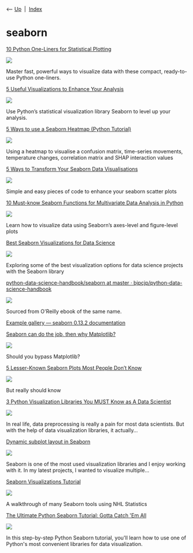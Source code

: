 <div class="nav">

⟵ [Up](index.html)  \|  [Index](index.html)

</div>

# seaborn

<div class="cards">

<div class="card">

<div class="card-title">

[10 Python One-Liners for Statistical
Plotting](https://www.statology.org/10-python-one-liners-for-statistical-plotting/)

</div>

<div class="card-image">

[![](https://www.statology.org/wp-content/uploads/2025/07/sta-ferrer-10-python-one-liners-statistical-plotting-1024x683.png)](https://www.statology.org/10-python-one-liners-for-statistical-plotting/)

</div>

Master fast, powerful ways to visualize data with these compact,
ready-to-use Python one-liners.

</div>

<div class="card">

<div class="card-title">

[5 Useful Visualizations to Enhance Your
Analysis](https://towardsdatascience.com/5-useful-visualizations-to-enhance-your-analysis-022a5dd67912)

</div>

<div class="card-image">

[![](https://miro.medium.com/v2/resize:fit:1200/1*2i9Dkl-66wK6MhaffPAJmw.jpeg)](https://towardsdatascience.com/5-useful-visualizations-to-enhance-your-analysis-022a5dd67912)

</div>

Use Python’s statistical visualization library Seaborn to level up your
analysis.

</div>

<div class="card">

<div class="card-title">

[5 Ways to use a Seaborn Heatmap (Python
Tutorial)](https://towardsdatascience.com/5-ways-to-use-a-seaborn-heatmap-python-tutorial-c79950f5add3?source=rss----7f60cf5620c9---4)

</div>

<div class="card-image">

[![](https://miro.medium.com/v2/resize:fit:1067/1*B8m3aVg6TDlPQKGVRqqKRQ.png)](https://towardsdatascience.com/5-ways-to-use-a-seaborn-heatmap-python-tutorial-c79950f5add3?source=rss----7f60cf5620c9---4)

</div>

Using a heatmap to visualise a confusion matrix, time-series movements,
temperature changes, correlation matrix and SHAP interaction values

</div>

<div class="card">

<div class="card-title">

[5 Ways to Transform Your Seaborn Data
Visualisations](https://towardsdatascience.com/5-ways-to-transform-your-seaborn-data-visualisations-1ed2cb484e38?source=rss----7f60cf5620c9---4)

</div>

<div class="card-image">

[![](https://miro.medium.com/v2/da:true/resize:fit:1132/0*KlbNuVg0R2lCnlR7)](https://towardsdatascience.com/5-ways-to-transform-your-seaborn-data-visualisations-1ed2cb484e38?source=rss----7f60cf5620c9---4)

</div>

Simple and easy pieces of code to enhance your seaborn scatter plots

</div>

<div class="card">

<div class="card-title">

[10 Must-know Seaborn Functions for Multivariate Data Analysis in
Python](https://towardsdatascience.com/10-must-know-seaborn-functions-for-multivariate-data-analysis-in-python-7ba94847b117?source=rss----7f60cf5620c9---4)

</div>

<div class="card-image">

[![](https://miro.medium.com/v2/da:true/resize:fit:1200/0*eG-_eWjmymqzI7bW)](https://towardsdatascience.com/10-must-know-seaborn-functions-for-multivariate-data-analysis-in-python-7ba94847b117?source=rss----7f60cf5620c9---4)

</div>

Learn how to visualize data using Seaborn’s axes-level and figure-level
plots

</div>

<div class="card">

<div class="card-title">

[Best Seaborn Visualizations for Data
Science](https://towardsdatascience.com/best-seaborn-visualizations-for-data-science-3d866f99c3a9)

</div>

<div class="card-image">

[![](https://miro.medium.com/v2/da:true/resize:fit:1200/0*KAVbz0w-ti08IMch)](https://towardsdatascience.com/best-seaborn-visualizations-for-data-science-3d866f99c3a9)

</div>

Exploring some of the best visualization options for data science
projects with the Seaborn library

</div>

<div class="card">

<div class="card-title">

[python-data-science-handbook/seaborn at master ·
bjpcjp/python-data-science-handbook](https://github.com/bjpcjp/python-data-science-handbook/tree/master/seaborn)

</div>

<div class="card-image">

[![](https://opengraph.githubassets.com/fb5d1964e7000872cfefb9d9e596de05565e42041392929c31fb051fe3fdaa83/bjpcjp/python-data-science-handbook)](https://github.com/bjpcjp/python-data-science-handbook/tree/master/seaborn)

</div>

Sourced from O'Reilly ebook of the same name.

</div>

<div class="card">

<div class="card-title">

[Example gallery — seaborn 0.13.2
documentation](https://seaborn.pydata.org/examples/index.html)

</div>

</div>

<div class="card">

<div class="card-title">

[Seaborn can do the job, then why
Matplotlib?](https://towardsdatascience.com/seaborn-can-do-the-job-then-why-matplotlib-dac8d2d24a5f?source=rss----7f60cf5620c9---4)

</div>

<div class="card-image">

[![](https://miro.medium.com/v2/da:true/resize:fit:1200/0*WulakottOyQ6wVNi)](https://towardsdatascience.com/seaborn-can-do-the-job-then-why-matplotlib-dac8d2d24a5f?source=rss----7f60cf5620c9---4)

</div>

Should you bypass Matplotlib?

</div>

<div class="card">

<div class="card-title">

[5 Lesser-Known Seaborn Plots Most People Don’t
Know](https://towardsdatascience.com/5-lesser-known-seaborn-plots-most-people-dont-know-82e5a54baea8?source=rss----7f60cf5620c9---4)

</div>

<div class="card-image">

[![](https://miro.medium.com/v2/resize:fit:1200/1*HOv3qXGE-oOvdr-zXwDdgA.png)](https://towardsdatascience.com/5-lesser-known-seaborn-plots-most-people-dont-know-82e5a54baea8?source=rss----7f60cf5620c9---4)

</div>

But really should know

</div>

<div class="card">

<div class="card-title">

[3 Python Visualization Libraries You MUST Know as A Data
Scientist](https://towardsdatascience.com/3-python-visualization-libraries-you-must-know-as-a-data-scientist-8d0cd25e1c73?source=rss----7f60cf5620c9---4)

</div>

<div class="card-image">

[![](https://miro.medium.com/v2/resize:fit:1200/1*78SqTXRXtDgc4rlrnmJzaA.png)](https://towardsdatascience.com/3-python-visualization-libraries-you-must-know-as-a-data-scientist-8d0cd25e1c73?source=rss----7f60cf5620c9---4)

</div>

In real life, data preprocessing is really a pain for most data
scientists. But with the help of data visualization libraries, it
actually…

</div>

<div class="card">

<div class="card-title">

[Dynamic subplot layout in
Seaborn](https://towardsdatascience.com/dynamic-subplot-layout-in-seaborn-e777500c7386?source=rss----7f60cf5620c9---4)

</div>

<div class="card-image">

[![](https://miro.medium.com/v2/da:true/resize:fit:954/0*G1i_0GGWweZQZfpx)](https://towardsdatascience.com/dynamic-subplot-layout-in-seaborn-e777500c7386?source=rss----7f60cf5620c9---4)

</div>

Seaborn is one of the most used visualization libraries and I enjoy
working with it. In my latest projects, I wanted to visualize multiple…

</div>

<div class="card">

<div class="card-title">

[Seaborn Visualizations
Tutorial](https://towardsdatascience.com/seaborn-visualizations-tutorial-c390bf1d43ce?source=rss----7f60cf5620c9---4)

</div>

<div class="card-image">

[![](https://miro.medium.com/v2/resize:fit:1200/1*lB6l0fgXgUo60VEqT6Q1MA.png)](https://towardsdatascience.com/seaborn-visualizations-tutorial-c390bf1d43ce?source=rss----7f60cf5620c9---4)

</div>

A walkthrough of many Seaborn tools using NHL Statistics

</div>

<div class="card">

<div class="card-title">

[The Ultimate Python Seaborn Tutorial: Gotta Catch 'Em
All](https://elitedatascience.com/python-seaborn-tutorial)

</div>

<div class="card-image">

[![](https://elitedatascience.com/wp-content/uploads/2017/04/python-seaborn-tutorial-feature-image.jpg)](https://elitedatascience.com/python-seaborn-tutorial)

</div>

In this step-by-step Python Seaborn tutorial, you'll learn how to
use one of Python's most convenient libraries for data visualization.

</div>

</div>
